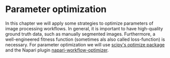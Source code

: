 # Parameter optimization

In this chapter we will apply some strategies to optimize parameters of image processing workflows. 
In general, it is important to have high-quality ground truth data, such as manually segmented images. 
Furthermore, a well-engineered fitness function (sometimes als also called loss-function) is necessary.
For parameter optimization we will use [scipy's optimize package](https://docs.scipy.org/doc/scipy/reference/optimize.html) and the Napari plugin [napari-workflow-optimizer](https://github.com/haesleinhuepf/napari-workflow-optimizer).